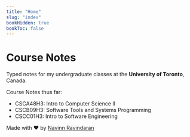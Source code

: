 ```yaml
---
title: "Home"
slug: "index"
bookHidden: true
bookToc: false
---
```

# Course Notes

Typed notes for my undergraduate classes at the **University of Toronto**, Canada.

Course Notes thus far: 
- CSCA48H3: Intro to Computer Science II  
- CSCB09H3: Software Tools and Systems Programming
- CSCC01H3: Intro to Software Engineering

Made with ❤️ by [Navinn Ravindaran](https://navn-r.github.io)